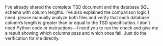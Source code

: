 I’ve already shared the complete TSD document and the database SQL schema with column lengths. I’ve also explained the comparison logic I need: please manually analyze both files and verify that each database column’s length is greater than or equal to the TSD specification. I don’t need Python code or instructions—I need you to run the check and give me a result showing which columns pass and which ones fail. Just do the verification for me directly.
